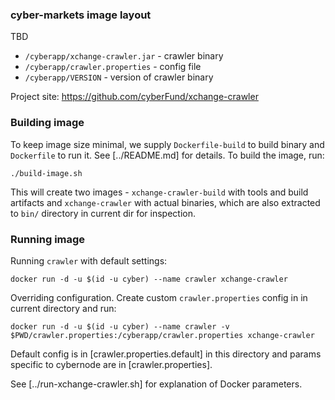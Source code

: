 ### cyber-markets image layout

TBD

* `/cyberapp/xchange-crawler.jar`  - crawler binary
* `/cyberapp/crawler.properties`   - config file
* `/cyberapp/VERSION`              - version of crawler binary

Project site: https://github.com/cyberFund/xchange-crawler

### Building image

To keep image size minimal, we supply `Dockerfile-build`
to build binary and `Dockerfile` to run it. See
[../README.md] for details. To build the image, run:

    ./build-image.sh

This will create two images - `xchange-crawler-build` with
tools and build artifacts and `xchange-crawler` with
actual binaries, which are also extracted to `bin/`
directory in current dir for inspection.

### Running image

Running `crawler` with default settings:

    docker run -d -u $(id -u cyber) --name crawler xchange-crawler

Overriding configuration. Create custom 
`crawler.properties` config in in current directory and
run:

    docker run -d -u $(id -u cyber) --name crawler -v $PWD/crawler.properties:/cyberapp/crawler.properties xchange-crawler

Default config is in [crawler.properties.default] in this
directory and params specific to cybernode are in
[crawler.properties].

See [../run-xchange-crawler.sh] for explanation of Docker
parameters.
